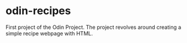 # odin-recipes

First project of the Odin Project. 
The project revolves around creating a simple recipe webpage with HTML.

